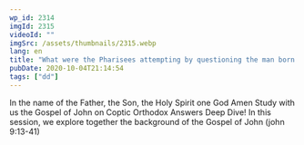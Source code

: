 ```yaml
---
wp_id: 2314
imgId: 2315
videoId: ""
imgSrc: /assets/thumbnails/2315.webp
lang: en
title: "What were the Pharisees attempting by questioning the man born blind? Why were his parents afraid? by Fr. Gabriel Wissa"
pubDate: 2020-10-04T21:14:54
tags: ["dd"]
---
```


<p>In the name of the Father, the Son, the Holy Spirit one God Amen Study with us the Gospel of John on Coptic Orthodox Answers Deep Dive! In this session, we explore together the background of the Gospel of John (john 9:13-41)</p>
